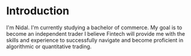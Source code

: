 # Introduction
I'm Nidal. I'm currently studying a bachelor of commerce.
My goal is to become an independent trader
I believe Fintech will provide me with the skills and experience to successfully navigate and become proficient in algorithmic or quantitative trading.